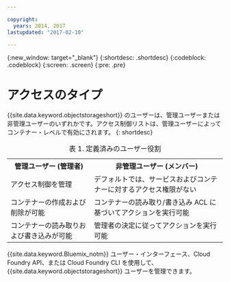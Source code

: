 ```yaml
---

copyright:
  years: 2014, 2017
lastupdated: "2017-02-10"

---
```

{:new_window: target="_blank"}
{:shortdesc: .shortdesc}
{:codeblock: .codeblock}
{:screen: .screen}
{:pre: .pre}


# アクセスのタイプ 

{{site.data.keyword.objectstorageshort}} のユーザーは、管理ユーザーまたは非管理ユーザーのいずれかです。アクセス制御リストは、管理ユーザーによってコンテナー・レベルで有効にされます。
{: shortdesc}

<table>
<caption> 表 1. 定義済みのユーザー役割</caption>
  <tr>
    <th> 管理ユーザー (管理者) </th>
    <th> 非管理ユーザー (メンバー) </th>
  </tr>
  <tr>
    <td> アクセス制御を管理 </td>
    <td> デフォルトでは、サービスおよびコンテナーに対するアクセス権限がない </td>
  </tr>
  <tr>
    <td> コンテナーの作成および削除が可能 </td>
    <td> コンテナーの読み取り/書き込み ACL に基づいてアクションを実行可能 </td>
  </tr>
  <tr>
    <td> コンテナーの読み取りおよび書き込みが可能 </td>
    <td> 管理者の決定に従ってアクションを実行可能 </td>
  </tr>
</table>


{{site.data.keyword.Bluemix_notm}} ユーザー・インターフェース、Cloud Foundry API、または Cloud Foundry CLI を使用して、{{site.data.keyword.objectstorageshort}} ユーザーを管理できます。

